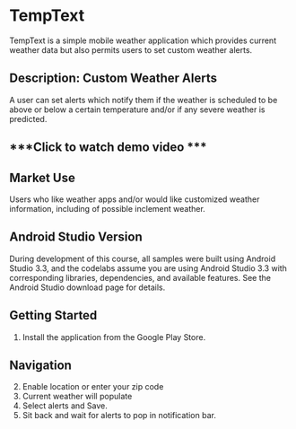# TempText
TempText is a simple mobile weather application which provides current weather data but also permits users to set custom weather alerts. 

## Description: Custom Weather Alerts
A user can set alerts which notify them if the weather is scheduled to be above or below a certain temperature and/or if any severe weather is predicted.

## ***Click to watch demo video ***

## Market Use
Users who like weather apps and/or would like customized weather information, including of possible inclement weather.

## Android Studio Version
During development of this course, all samples were built using Android Studio 3.3, and the codelabs assume you are using Android Studio 3.3 with corresponding libraries, dependencies, and available features. See the Android Studio download page for details.

## Getting Started
1. Install the application from the Google Play Store.

## Navigation
2. Enable location or enter your zip code
3. Current weather will populate
4. Select alerts and Save.
5. Sit back and wait for alerts to pop in notification bar.
